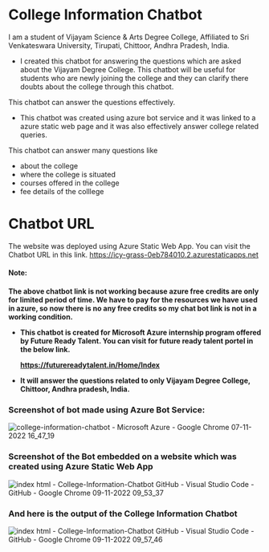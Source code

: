 <h1>College Information Chatbot</h1>
   
   I am a student of Vijayam Science & Arts Degree College, Affiliated to Sri Venkateswara University, Tirupati, Chittoor, Andhra Pradesh, India.  
   
   - I created this chatbot for answering the questions which are asked about the Vijayam Degree College.  This chatbot will be useful for students who are newly joining the college and they can clarify there doubts about the college through this chatbot.  
   
   
   This chatbot can answer the questions effectively.
   
  -  This chatbot was created using azure bot service and it was linked to a azure static web page and it was also effectively answer college related queries.

This chatbot can answer many questions like 
- about the college
- where the college is situated
- courses offered in the college
- fee details of the colllege

<h1>Chatbot URL</h1>

The website was deployed using Azure Static Web App.  You can visit the Chatbot URL in this link.
https://icy-grass-0eb784010.2.azurestaticapps.net

<h4>Note:<h4>The above chatbot link is not working because azure free credits are only for limited period of time. We have to pay for the resources we have used in azure, so now there is no any free credits so my chat bot link is not in a working condition.

- This chatbot is created for Microsoft Azure internship program offered by  Future Ready Talent.  You can visit for future ready talent portel in the below link.
  
     https://futurereadytalent.in/Home/Index 

- It will answer the questions related to only Vijayam Degree College, Chittoor, Andhra pradesh, India.

<h3>Screenshot of bot made using Azure Bot Service:</h3>

![college-information-chatbot - Microsoft Azure - Google Chrome 07-11-2022 16_47_19](https://user-images.githubusercontent.com/110437202/200300801-d2a55a56-be8b-4836-900f-acdef8bee81e.png)


<h3>Screenshot of the Bot embedded on a website which was created using Azure Static Web App</h3>

![index html - College-Information-Chatbot  GitHub  - Visual Studio Code - GitHub - Google Chrome 09-11-2022 09_53_37](https://user-images.githubusercontent.com/110437202/200738825-a429a452-3044-46f0-b9c9-fcbdd07a8586.png)



<h3>And here is the output of the College Information Chatbot</h3>

![index html - College-Information-Chatbot  GitHub  - Visual Studio Code - GitHub - Google Chrome 09-11-2022 09_57_46](https://user-images.githubusercontent.com/110437202/200738985-0242221e-c43d-4ee5-b4b5-099d45c06a30.png)


